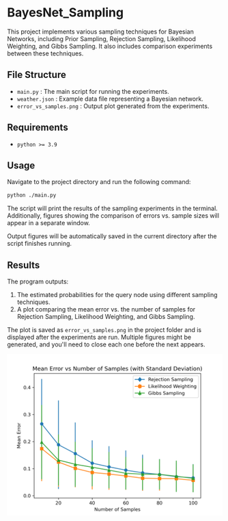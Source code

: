 # BayesNet_Sampling

This project implements various sampling techniques for Bayesian Networks, including Prior Sampling, Rejection Sampling, Likelihood Weighting, and Gibbs Sampling. It also includes comparison experiments between these techniques.

## File Structure

- `main.py` : The main script for running the experiments.
- `weather.json` : Example data file representing a Bayesian network.
-  `error_vs_samples.png` : Output plot generated from the experiments.

## Requirements

- `python >= 3.9`

## Usage

Navigate to the project directory and run the following command:

```bash
python ./main.py
```

The script will print the results of the sampling experiments in the terminal. Additionally, figures showing the comparison of errors vs. sample sizes will appear in a separate window.

Output figures will be automatically saved in the current directory after the script finishes running.

## Results

The program outputs:

1. The estimated probabilities for the query node using different sampling techniques.
2. A plot comparing the mean error vs. the number of samples for Rejection Sampling, Likelihood Weighting, and Gibbs Sampling.

The plot is saved as `error_vs_samples.png` in the project folder and is displayed after the experiments are run. Multiple figures might be generated, and you'll need to close each one before the next appears.

![error_vs_samples](./error_vs_samples.png)